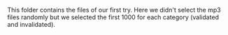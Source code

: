 This folder contains the files of our first try.
Here we didn't select the mp3 files randomly but we selected the first 1000 for each category (validated and invalidated).
